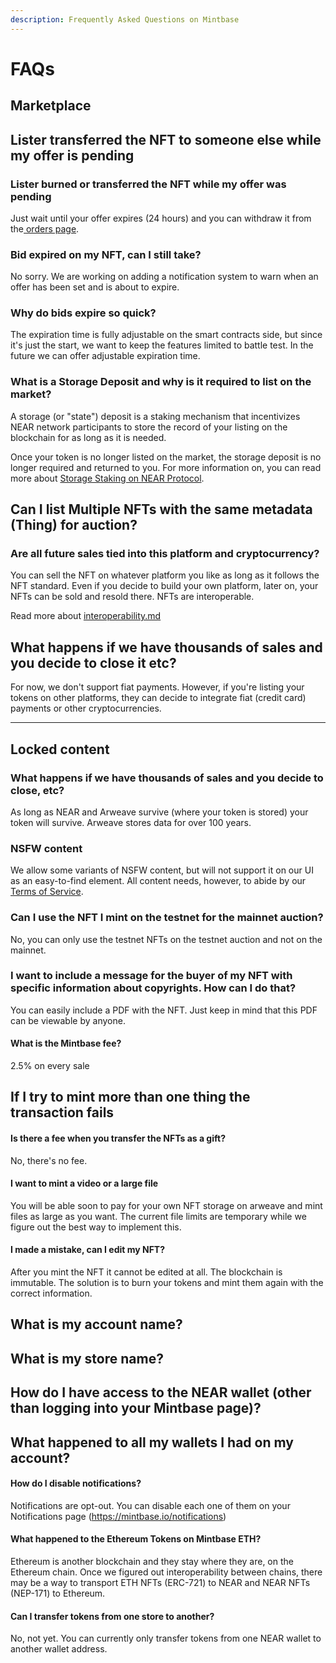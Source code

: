 ```yaml
---
description: Frequently Asked Questions on Mintbase
---
```


# FAQs

## Marketplace

## Lister transferred the NFT to someone else while my offer is pending

### Lister burned or transferred the NFT while my offer was pending

Just wait until your offer expires (24 hours) and you can withdraw it from the[ orders page](https://www.mintbase.io/orders).

### Bid expired on my NFT, can I still take?

No sorry. We are working on adding a notification system to warn when an offer has been set and is about to expire.&#x20;

### Why do bids expire so quick?

The expiration time is fully adjustable on the smart contracts side, but since it's just the start, we want to keep the features limited to battle test. In the future we can offer adjustable expiration time.

### **What is a Storage Deposit and why is it required to list on the market?**

A storage (or "state") deposit is a staking mechanism that incentivizes NEAR network participants to store the record of your listing on the blockchain for as long as it is needed.&#x20;

Once your token is no longer listed on the market, the storage deposit is no longer required and returned to you. For more information on, you can read more about [Storage Staking on NEAR Protocol](https://docs.near.org/concepts/storage/storage-staking).&#x20;

## Can I list Multiple NFTs with the same metadata (Thing) for auction?

### **Are all future sales tied into this platform and cryptocurrency?**

You can sell the NFT on whatever platform you like as long as it follows the NFT standard. Even if you decide to build your own platform, later on, your NFTs can be sold and resold there. NFTs are interoperable.&#x20;

Read more about [interoperability.md](../creating/interoperability.md "mention")

## **What happens if we have thousands of sales and you decide to close it etc?**

For now, we don't support fiat payments. However, if you're listing your tokens on other platforms, they can decide to integrate fiat (credit card) payments or other cryptocurrencies.

****

## **Locked content**

### **What happens if we have thousands of sales and you decide to close, etc?**

As long as NEAR and Arweave survive (where your token is stored) your token will survive. Arweave stores data for over 100 years.

### **NSFW content**

We allow some variants of NSFW content, but will not support it on our UI as an easy-to-find element. All content needs, however, to abide by our [Terms of Service](https://docs.mintbase.io/company/privacy-policy-and-terms-of-service).&#x20;

### C**an I use the NFT I mint on the testnet for the mainnet auction?**

No, you can only use the testnet NFTs on the testnet auction and not on the mainnet.&#x20;

### **I want to include a message for the buyer of my NFT with specific information about copyrights. How can I do that?**

You can easily include a PDF with the NFT. Just keep in mind that this PDF can be viewable by anyone.

#### **What is the Mintbase fee?**&#x20;

2.5% on every sale

## If I try to mint more than one thing the transaction fails

#### **Is there a fee when you transfer the NFTs as a gift?**&#x20;

No, there's no fee.

#### I want to mint a video or a large file

You will be able soon to pay for your own NFT storage on arweave and mint files as large as you want. The current file limits are temporary while we figure out the best way to implement this.

#### I made a mistake, can I edit my NFT?

After you mint the NFT it cannot be edited at all. The blockchain is immutable. The solution is to burn your tokens and mint them again with the correct information.

## What is my account name?

## What is my store name?



## How do I have access to the NEAR wallet (other than logging into your Mintbase page)?

## What happened to all my wallets I had on my account?

#### How do I disable notifications?

Notifications are opt-out. You can disable each one of them on your Notifications page (https://mintbase.io/notifications)

#### What happened to the Ethereum Tokens on Mintbase ETH?&#x20;

Ethereum is another blockchain and they stay where they are, on the Ethereum chain. Once we figured out interoperability between chains,  there may be a way to transport ETH NFTs (ERC-721) to NEAR and NEAR NFTs (NEP-171) to Ethereum.

#### Can I transfer tokens from one store to another?

No, not yet. You can currently only transfer tokens from one NEAR wallet to another wallet address.

